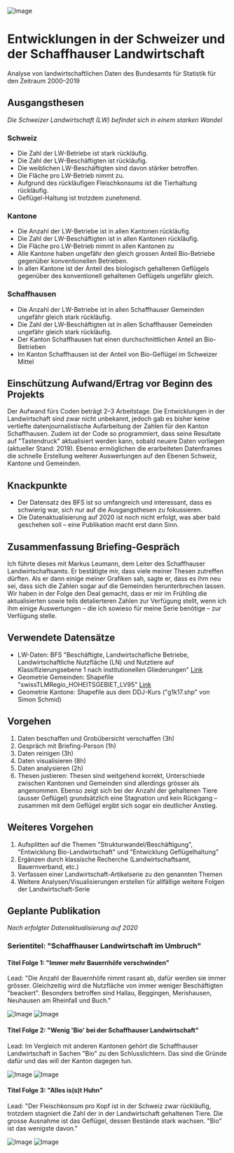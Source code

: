 ![Image](kuh.jpeg?raw=true)
# Entwicklungen in der Schweizer und der Schaffhauser Landwirtschaft
Analyse von landwirtschaftlichen Daten des Bundesamts für Statistik für den Zeitraum 2000–2019

## Ausgangsthesen
*Die Schweizer Landwirtschaft (LW) befindet sich in einem starken Wandel*
### Schweiz
- Die Zahl der LW-Betriebe ist stark rückläufig.
- Die Zahl der LW-Beschäftigten ist rückläufig.
- Die weiblichen LW-Beschäftigten sind davon stärker betroffen.
- Die Fläche pro LW-Betrieb nimmt zu.
- Aufgrund des rückläufigen Fleischkonsums ist die Tierhaltung rückläufig.
- Geflügel-Haltung ist trotzdem zunehmend.
### Kantone
- Die Anzahl der LW-Betriebe ist in allen Kantonen rückläufig.
- Die Zahl der LW-Beschäftigten ist in allen Kantonen rückläufig.
- Die Fläche pro LW-Betrieb nimmt in allen Kantonen zu
- Alle Kantone haben ungefähr den gleich grossen Anteil Bio-Betriebe gegenüber konventionellen Betrieben.
- In allen Kantone ist der Anteil des biologisch gehaltenen Geflügels gegenüber des konventionell gehaltenen Geflügels ungefähr gleich.
### Schaffhausen
- Die Anzahl der LW-Betriebe ist in allen Schaffhauser Gemeinden ungefähr gleich stark rückläufig.
- Die Zahl der LW-Beschäftigten ist in allen Schaffhauser Gemeinden ungefähr gleich stark rückläufig.
- Der Kanton Schaffhausen hat einen durchschnittlichen Anteil an Bio-Betrieben
- Im Kanton Schaffhausen ist der Anteil von Bio-Geflügel im Schweizer Mittel

## Einschützung Aufwand/Ertrag vor Beginn des Projekts
Der Aufwand fürs Coden beträgt 2–3 Arbeitstage. Die Entwicklungen in der Landwirtschaft sind zwar nicht unbekannt, jedoch gab es bisher keine vertiefte datenjournalistische Aufarbeitung der Zahlen für den Kanton Schaffhausen. Zudem ist der Code so programmiert, dass seine Resultate auf "Tastendruck" aktualisiert werden kann, sobald neuere Daten vorliegen (aktueller Stand: 2019). Ebenso ermöglichen die erarbeiteten Datenframes die schnelle Erstellung weiterer Auswertungen auf den Ebenen Schweiz, Kantone und Gemeinden.

## Knackpunkte
- Der Datensatz des BFS ist so umfangreich und interessant, dass es schwierig war, sich nur auf die Ausgangsthesen zu fokussieren. 
- Die Datenaktualisierung auf 2020 ist noch nicht erfolgt, was aber bald geschehen soll – eine Publikation macht erst dann Sinn.

## Zusammenfassung Briefing-Gespräch
Ich führte dieses mit Markus Leumann, dem Leiter des Schaffhauser Landwirtschaftsamts. Er bestätigte mir, dass viele meiner Thesen zutreffen dürften. Als er dann einige meiner Grafiken sah, sagte er, dass es ihm neu sei, dass sich die Zahlen sogar auf die Gemeinden herunterbrechen lassen. Wir haben in der Folge den Deal gemacht, dass er mir im Frühling die aktualisierten sowie teils detalierteren Zahlen zur Verfügung stellt, wenn ich ihm einige Auswertungen – die ich sowieso für meine Serie benötige – zur Verfügung stelle.

## Verwendete Datensätze
- LW-Daten: BFS "Beschäftigte, Landwirtschafliche Betriebe, Landwirtschaftliche Nutzfläche (LN) und Nutztiere auf Klassifizierungsebene 1 nach institutionellen Gliederungen" [Link](https://www.bfs.admin.ch/bfs/de/home/statistiken/kataloge-datenbanken/daten.assetdetail.12727132.html)
- Geometrie Gemeinden: Shapefile "swissTLMRegio_HOHEITSGEBIET_LV95" [Link](https://shop.swisstopo.admin.ch/de/products/landscape/boundaries3D)
- Geometrie Kantone: Shapefile aus dem DDJ-Kurs ("g1k17.shp" von Simon Schmid)

## Vorgehen
1. Daten beschaffen und Grobübersicht verschaffen (3h)
1. Gespräch mit Briefing-Person (1h)
1. Daten reinigen (3h)
1. Daten visualisieren (8h)
1. Daten analysieren (2h)
1. Thesen justieren: Thesen sind weitgehend korrekt, Unterschiede zwischen Kantonen und Gemeinden sind allerdings grösser als angenommen. Ebenso zeigt sich bei der Anzahl der gehaltenen Tiere (ausser Geflügel) grundsätzlich eine Stagnation und kein Rückgang – zusammen mit dem Geflügel ergibt sich sogar ein deutlicher Anstieg.

## Weiteres Vorgehen
1. Aufsplitten auf die Themen "Strukturwandel/Beschäftigung", "Entwicklung Bio-Landwirtschaft" und "Entwicklung Geflügelhaltung"
1. Ergänzen durch klassische Recherche (Landwirtschaftsamt, Bauernverband, etc.)
2. Verfassen einer Landwirtschaft-Artikelserie zu den genannten Themen
3. Weitere Analysen/Visualisierungen erstellen für allfällige weitere Folgen der Landwirtschaft-Serie

## Geplante Publikation
*Nach erfolgter Datenaktualisierung auf 2020*
### Serientitel: "Schaffhauser Landwirtschaft im Umbruch"
#### Titel Folge 1: "Immer mehr Bauernhöfe verschwinden"
Lead: "Die Anzahl der Bauernhöfe nimmt rasant ab, dafür werden sie immer grösser. Gleichzeitig wird die Nutzfläche von immer weniger Beschäftigten "beackert". Besonders betroffen sind Hallau, Beggingen, Merishausen, Neuhausen am Rheinfall und Buch."

![Image](1.png?raw=true)
![Image](2.png?raw=true)
#### Titel Folge 2: "Wenig 'Bio' bei der Schaffhauser Landwirtschaft"
Lead: Im Vergleich mit anderen Kantonen gehört die Schaffhauser Landwirtschaft in Sachen "Bio" zu den Schlusslichtern. Das sind die Gründe dafür und das will der Kanton dagegen tun.  

![Image](3.png?raw=true)
![Image](4.png?raw=true)
#### Titel Folge 3: "Alles is(s)t Huhn"
Lead: "Der Fleischkonsum pro Kopf ist in der Schweiz zwar rückläufig, trotzdem stagniert die Zahl der in der Landwirtschaft gehaltenen Tiere. Die grosse Ausnahme ist das Geflügel, dessen Bestände stark wachsen. "Bio" ist das wenigste davon."  

![Image](5.png?raw=true)
![Image](6.png?raw=true)
